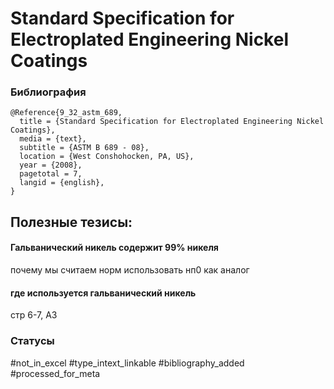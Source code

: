 # Standard Specification for Electroplated Engineering Nickel Coatings

### Библиография
```
@Reference{9_32_astm_689,
  title = {Standard Specification for Electroplated Engineering Nickel Coatings},
  media = {text},
  subtitle = {ASTM B 689 - 08},
  location = {West Conshohocken, PA, US},
  year = {2008},
  pagetotal = 7,
  langid = {english},
}
```

## Полезные тезисы:

#### Гальванический никель содержит 99% никеля
почему мы считаем норм использовать нп0 как аналог

#### где используется гальванический никель
стр 6-7, А3

### Статусы
#not_in_excel 
#type_intext_linkable 
#bibliography_added
#processed_for_meta
